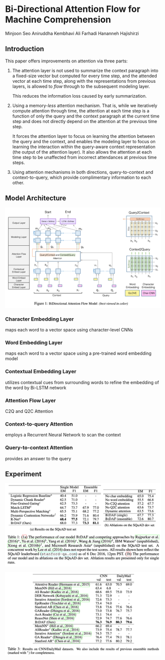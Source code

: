 # Bi-Directional Attention Flow for Machine Comprehension

Minjoon Seo	Aniruddha Kembhavi	Ali Farhadi	Hananneh Hajishirzi



## Introduction

This paper offers improvements on attention via three parts:

1. The attention layer is not used to summarize the context paragraph into a fixed-size vector but computed for every time step, and the attended vector at each time step, along with the representations from previous layers, is allowed to *flow* through to the subsequent modeling layer.

   This reduces the information loss caused by early summarization.

2. Using a memory-*less* attention mechanism. That is, while we iteratively compute attention through time, the attention at each time step is a function of only the query and the context paragraph at the current time step and does not directly depend on the attention at the previous time step. 

   It forces the attention layer to focus on learning the attention between the query and the context, and enables the modeling layer to focus on learning the interaction within the query-aware context representation (the output of the attention layer). It also allows the attention at each time step to be unaffected from incorrect attendances at previous time steps.

3. Using attention mechanisms in both directions, query-to-context and context-to-query, which provide complimentary information to each other.



## Model Architecture

![](https://raw.githubusercontent.com/cwlin1998/aMMAI/master/paper%20reviews/w12/img/model.png)

### Character Embedding Layer

maps each word to a vector space using character-level CNNs

### Word Embedding Layer

maps each word to a vector space using a pre-trained word embedding model

### Contextual Embedding Layer

utilizes contextual cues from surrounding words to refine the embedding of the word by Bi-LSTM network

### Attention Flow Layer

C2Q and Q2C Attention

### Context-to-query Attention

 employs a Recurrent Neural Network to scan the context

### Query-to-context Attention

provides an answer to the query



## Experiment

![](https://raw.githubusercontent.com/cwlin1998/aMMAI/master/paper%20reviews/w12/img/experiment1.png)

![](https://raw.githubusercontent.com/cwlin1998/aMMAI/master/paper%20reviews/w12/img/experiment2.png)
